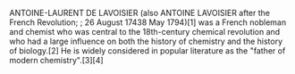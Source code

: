 ANTOINE-LAURENT DE LAVOISIER (also ANTOINE LAVOISIER after the French Revolution; ; 26 August 17438 May 1794)[1] was a French nobleman and chemist who was central to the 18th-century chemical revolution and who had a large influence on both the history of chemistry and the history of biology.[2] He is widely considered in popular literature as the "father of modern chemistry".[3][4]

